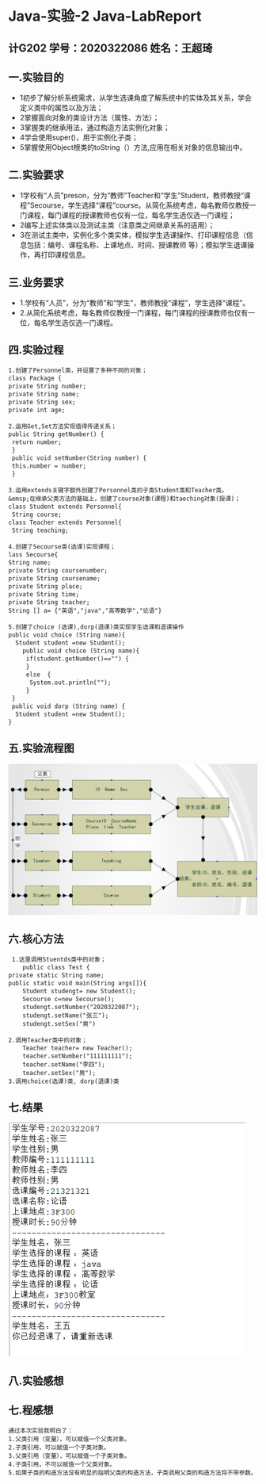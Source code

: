 # Java-实验-2 Java-LabReport
## 计G202  学号：2020322086   姓名：王超琦 
## 一.实验目的
- 1初步了解分析系统需求，从学生选课角度了解系统中的实体及其关系，学会定义类中的属性以及方法；
- 2掌握面向对象的类设计方法（属性、方法）；
- 3掌握类的继承用法，通过构造方法实例化对象；
- 4学会使用super()，用于实例化子类；
- 5掌握使用Object根类的toString（）方法,应用在相关对象的信息输出中。
## 二.实验要求
- 1学校有“人员”preson，分为“教师”Teacher和“学生”Student，教师教授“课程”Secourse，学生选择“课程”course。从简化系统考虑，每名教师仅教授一门课程，每门课程的授课教师也仅有一位，每名学生选仅选一门课程；
- 2编写上述实体类以及测试主类（注意类之间继承关系的适用）；
- 3在测试主类中，实例化多个类实体，模拟学生选课操作、打印课程信息（信息包括：编号、课程名称、上课地点、时间、授课教师 等）；模拟学生退课操作，再打印课程信息。

## 三.业务要求  
- 1.学校有“人员”，分为“教师”和“学生”，教师教授“课程”，学生选择“课程”。    
- 2.从简化系统考虑，每名教师仅教授一门课程，每门课程的授课教师也仅有一位，每名学生选仅选一门课程。

## 四.实验过程

    1.创建了Personnel类，并设置了多种不同的对象；
    class Package { 
    private String number; 
    private String name; 
    private String sex; 
    private int age;

    2.运用Get,Set方法实现值得传递关系； 
    public String getNumber() { 
     return number; 
     } 
     public void setNumber(String number) { 
     this.number = number; 
     } 

    3.运用extends关键字额外创建了Personnel类的子类Student类和Teacher类。  
    &emsp;在继承父类方法的基础上，创建了course对象(课程)和taeching对象(授课)；
    class Student extends Personnel{ 
     String course; 
    class Teacher extends Personnel{ 
     String teaching;

    4.创建了Secourse类(选课)实现课程；
    lass Secourse{ 
    String name; 
    private String coursenumber; 
    private String coursename; 
    private String place; 
    private String time; 
    private String teacher; 
    String [] a= {"英语","java","高等数学","论语"}

    5.创建了choice (选课),dorp(退课)类实现学生选课和退课操作
    public void choice (String name){
      Student student =new Student();
        public void choice (String name){
         if(student.getNumber()=="") {
         }
         else  {
          System.out.println("");
         }
     }
     public void dorp (String name) {
      Student student =new Student(); 
    }

## 五.实验流程图
![](https://github.com/Wcqsss11/Java-2/blob/main/07111d2e9a7a195b14f16e0289a3925.png)

## 六.核心方法  
     1.这里调用Stuentds类中的对象；
        public class Test {
	private static String name; 
	public static void main(String args[]){ 
		Student studengt= new Student(); 
		Secourse c=new Secourse(); 
		studengt.setNumber("2020322087"); 
		studengt.setName("张三"); 
		studengt.setSex("男") 

    2.调用Teacher类中的对象；
        Teacher teacher= new Teacher(); 
		teacher.setNumber("111111111"); 
		teacher.setName("李四"); 
		teacher.setSex("男");
    3.调用choice(选课)类, dorp(退课)类
    
## 七.结果
![](https://github.com/Wcqsss11/Java-2/blob/main/d56bd63e8b7cd3b4496aa25da3c9ffb.png)

## 八.实验感想
## 七.程感想
    通过本次实验我明白了：
    1.父类引用（变量），可以赋值一个父类对象。
    2.子类引用，可以赋值一个子类对象。
    3.父类引用（变量），可以赋值一个子类对象。
    4.子类引用，不可以赋值一个父类对象。
    5.如果子类的构造方法没有明显的指明父类的构造方法，子类调用父类的构造方法将不带参数。

